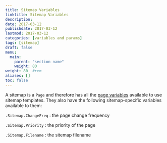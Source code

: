```yaml
---
title: Sitemap Variables
linktitle: Sitemap Variables
description:
date: 2017-03-12
publishdate: 2017-03-12
lastmod: 2017-03-12
categories: [variables and params]
tags: [sitemap]
draft: false
menu:
  main:
    parent: "section name"
    weight: 80
weight: 80	#rem
aliases: []
toc: false
---
```


A sitemap is a `Page` and therefore has all the [page variables][pagevars] available to use sitemap templates. They also have the following sitemap-specific variables available to them:

`.Sitemap.ChangeFreq`
: the page change frequency

`.Sitemap.Priority`
: the priority of the page

`.Sitemap.Filename`
: the sitemap filename

[pagevars]: /variables/page/